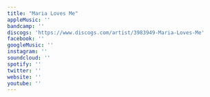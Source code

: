 ```yaml
---
title: "Maria Loves Me"
appleMusic: ''
bandcamp: ''
discogs: 'https://www.discogs.com/artist/3983949-Maria-Loves-Me'
facebook: ''
googleMusic: ''
instagram: ''
soundcloud: ''
spotify: ''
twitter: ''
website: ''
youtube: ''
---
```

